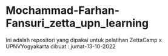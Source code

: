 # Mochammad-Farhan-Fansuri_zetta_upn_learning
Ini adalah repositori yang dipakai untuk pelatihan ZettaCamp x UPNVYogyakarta
dibuat : jumat-13-10-2022

